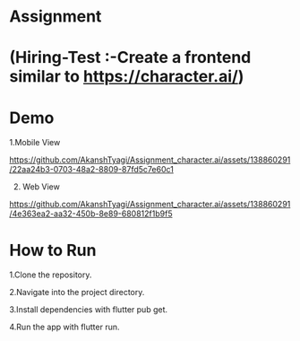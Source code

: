# Assignment 
# (Hiring-Test :-Create a frontend similar to https://character.ai/)

# Demo

1.Mobile View



https://github.com/AkanshTyagi/Assignment_character.ai/assets/138860291/22aa24b3-0703-48a2-8809-87fd5c7e60c1



2. Web View

   

https://github.com/AkanshTyagi/Assignment_character.ai/assets/138860291/4e363ea2-aa32-450b-8e89-680812f1b9f5



# How to Run

1.Clone the repository.

2.Navigate into the project directory.

3.Install dependencies with flutter pub get.

4.Run the app with flutter run.
